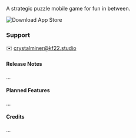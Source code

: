 A strategic puzzle mobile game for fun in between.

![Download App Store](/assets/app-store.svg)

### Support

✉️ [crystalminer@kf22.studio](mailto:crystalminer@kf22.studio)

#### Release Notes

...

#### Planned Features

...

#### Credits

...
